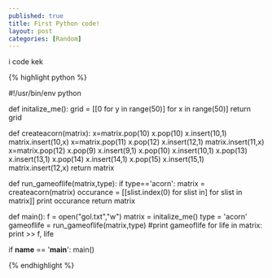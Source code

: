 ```yaml
---
published: true
title: First Python code!
layout: post
categories: [Random]
---
```

i code kek

{% highlight python %}

#!/usr/bin/env python

def initalize_me():
    grid = [[0 for y in range(50)] for x in range(50)]
    return grid

def createacorn(matrix):
    x=matrix.pop(10)
    x.pop(10)
    x.insert(10,1)
    matrix.insert(10,x)
    x=matrix.pop(11)
    x.pop(12)
    x.insert(12,1)
    matrix.insert(11,x)
    x=matrix.pop(12)
    x.pop(9)
    x.insert(9,1)
    x.pop(10)
    x.insert(10,1)
    x.pop(13)
    x.insert(13,1)
    x.pop(14)
    x.insert(14,1)
    x.pop(15)
    x.insert(15,1)
    matrix.insert(12,x)
    return matrix

def run_gameoflife(matrix,type):
    if type=='acorn':
        matrix = createacorn(matrix)
        occurance = [[slist.index(0)  for slist in] for slist in matrix]]
        print occurance
    return matrix

def main():
    f = open("gol.txt","w")
    matrix = initalize_me()
    type = 'acorn'
    gameoflife = run_gameoflife(matrix,type)
    #print gameoflife
    for life in matrix:
        print >> f, life

if __name__ == '__main__':
    main()
    
{% endhighlight %}
